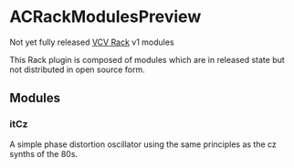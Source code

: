 # ACRackModulesPreview
Not yet fully released [VCV Rack](https://vcvrack.com/Rack.html) v1 modules

This Rack plugin is composed of modules which are in released state but not distributed in open source form.

## Modules

### itCz
A simple phase distortion oscillator using the same principles as the cz synths of the 80s.

